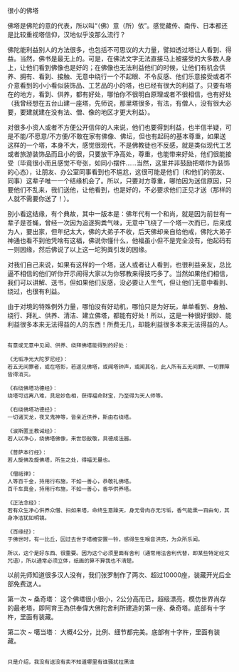 很小的佛塔

佛塔是佛陀的意的代表，所以叫“（佛）意（所）依”。感觉藏传、南传、日本都还是比较重视塔信仰，汉地似乎没那么流行？

佛陀能利益别人的方法很多，也包括不可思议的大力量，譬如透过塔让人看到、得益。当然，佛书是最无上的。可是，在佛法文字无法直接马上被接受的大多数人身上，让他们看到佛像也是好的；在佛像也无法利益他们的时候，让他们有机会供养、拥有、看到、接触、无意中绕行一个不起眼、不令反感、他们乐意接受或者不介意看到的小小看似装饰品、工艺品的小的塔，也已经有很大的利益了。只要有塔在的地方，看到、供养，都有好处，哪怕你不很明白原理或者不很相信，也有好处（我曾经想在五台山建一座塔，先师说，那里塔很多，有法，有僧人，没有很大必要，要建就建在没有法、僧、像的地区才更大利益）。

对很多小资人或者不方便公开信仰的人来说，他们也要得到利益，也半信半疑，可是不能/不愿意/不方便/不敢在家有佛像、佛坛，但也有起码的基本尊重，如果送这样的一个塔，本身不大，感觉很现代，不是佛教徒也不反感，就是类似现代工艺或者旅游装饰品而且小的很，只要放干净高处，尊重，也能带来好处，他们很能接受（毕竟很小而且感觉不夸张，如同小摆件......当然，这里并非鼓励把塔作为装饰的心态），让朋友、办公室同事看到也不尴尬，这很可能是他们（和他们的朋友、同事）这辈子唯一一个结缘机会了。所以，只要对方尊重，哪怕因为迷信原因，只要他们不乱来，我们送他，让他看到，也是好的，不必要求他们正见才送（那样的人就不需要你送了！）。

别小看这结缘，有个典故，其中一版本是：佛年代有一个和尚，就是因为前世有一辈子是苍蝇，曾经一次因为追逐狗粪气味，无意中飞绕了一个塔一次而已，后来成为人，要出家，但年纪太大，佛的大弟子不收，后天佛却亲自给他戒，佛陀大弟子神通也看不到他凭啥有这福，佛说你懂什么，他福虽小但不是完全没有，他起码有一则因缘，然后佛说了以上这一坨狗粪引发的因缘。

对我们自己来说，如果有这样的一个塔，送人或者让人看到，也很利益亲友，总比逼不相信的他们听你开示闹得大家以为你邪教来得技巧多了。当然如果他们相信，我们可以讲解、送书，但如果他们反感，没必要让人生气，但让他们无意中看到、绕过，也很有利益。

由于对境的特殊例外力量，哪怕没有好动机，哪怕只是为好玩，单单看到、身触、绕行、拜礼、供养、清洁、建立佛塔，都能有好处！所以，这是一种很好很妙、能利益很多本来无法得益的人的东西！所费无几，却能利益很多本来无法得益的人。

~~~~~~~~~

有意或无意中见闻、供养、绕拜佛塔能得到的好处：

《无垢净光大陀罗尼经》：
若五无间罪者，或在塔影，若遥见佛塔，或闻塔钟声，或闻其名，此人所有五无间罪、一切罪障皆得消灭。

《右绕佛塔功德经》：
绕塔可远离八难，具足妙色相，获得福命财宝，乃至得为天人师等。

《右绕佛塔功德经》：
一切诸天龙，夜叉鬼神等，皆亲近供养，斯由右绕塔。

《波斯匿王教诫经》：
若人以净心，绕佛塔佛像，来世怨敌敬，具德成法器。

《菩萨本行经》：
若人旋佛及旋佛塔，所生之处，得福无量也。

《僧祗律》：
人等百千金，持用行布施，不如一善心，恭敬礼佛塔。
百千车真金，持用行布施，不如一善心，香华供养塔。

《正法念经》：
若有众生净心供养众僧、扫如来塔，命终生意躁天，身无骨肉亦无污垢，香气能熏一百由旬，其身净洁犹如明镜。

《百缘经》：
于佛世时，有一比丘，因过去世于塔檐安置一铃，感得生生喉音洪亮，为众所乐闻。

所以，这个是好东西、很重要。因为这个必须里面有舍利（通常用法舍利代替，即某些特定经文咒语），所以通常必须立体，纸画的算不算我也不清楚。

~~~~~~~~~

以前先师知道很多汉人没有，我们张罗制作了两次、超过10000座，装藏开光后全部免费送人。

第一次 ~ 桑奇塔：
这个佛塔很小很小，2公分高而已，超级漂亮，模仿世界尚存的最老塔，即阿育王為供奉偉大佛陀舍利所建造的第一座、桑奇塔。底部有十字杵，里面有装藏。

第二次 ~ 噶当塔：
大概4公分，比例、细节都完美。底部有十字杵，里面有装藏。

~~~~~~~~~

只是介绍，我没有送没有卖不知道哪里有谁骚扰拉黑谁
